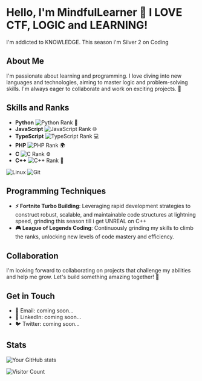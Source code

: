 # Hello, I'm MindfulLearner 👋 I LOVE CTF, LOGIC and LEARNING!  

I'm addicted to KNOWLEDGE. This season i'm Silver 2 on Coding

## About Me

I'm passionate about learning and programming. I love diving into new languages and technologies, aiming to master logic and problem-solving skills. I'm always eager to collaborate and work on exciting projects. 🚀

## Skills and Ranks

- **Python** ![Python Rank](https://img.shields.io/badge/Rank-Bronze-orange) 🐍
- **JavaScript** ![JavaScript Rank](https://img.shields.io/badge/Rank-Iron-gray) 🌐
- **TypeScript** ![TypeScript Rank](https://img.shields.io/badge/Rank-Silver-lightgray) 💻
- **PHP** ![PHP Rank](https://img.shields.io/badge/Rank-Iron-gray) 🌍
- **C** ![C Rank](https://img.shields.io/badge/Rank-Iron-gray) ⚙️
- **C++** ![C++ Rank](https://img.shields.io/badge/Rank-Iron-gray) 🔧

![Linux](https://img.shields.io/badge/Linux-FCC624?style=for-the-badge&logo=linux&logoColor=black)
![Git](https://img.shields.io/badge/Git-F05032?style=for-the-badge&logo=git&logoColor=white)

## Programming Techniques


- **⚡ Fortnite Turbo Building**: Leveraging rapid development strategies to construct robust, scalable, and maintainable code structures at lightning speed, grinding this season till i get UNREAL on C++
- **🎮 League of Legends Coding**: Continuously grinding my skills to climb the ranks, unlocking new levels of code mastery and efficiency.

## Collaboration

I'm looking forward to collaborating on projects that challenge my abilities and help me grow. Let's build something amazing together! 🤝

## Get in Touch

- 📧 Email: coming soon...
- 💼 LinkedIn: coming soon...
- 🐦 Twitter: coming soon...

## Stats

![Your GitHub stats](https://github-readme-stats.vercel.app/api?username=MindfulLearner&show_icons=true&theme=radical)

![Visitor Count](https://komarev.com/ghpvc/?username=MindfulLearner&style=flat-square)
